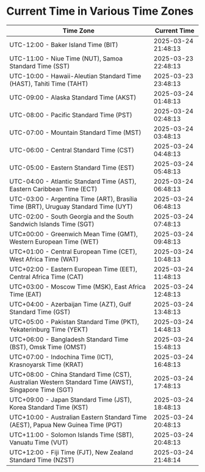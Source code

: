 # Current Time in Various Time Zones

| Time Zone | Current Time |
|-----------|--------------|
| UTC-12:00 - Baker Island Time (BIT) | 2025-03-24 21:48:13 |
| UTC-11:00 - Niue Time (NUT), Samoa Standard Time (SST) | 2025-03-23 22:48:13 |
| UTC-10:00 - Hawaii-Aleutian Standard Time (HAST), Tahiti Time (TAHT) | 2025-03-23 23:48:13 |
| UTC-09:00 - Alaska Standard Time (AKST) | 2025-03-24 01:48:13 |
| UTC-08:00 - Pacific Standard Time (PST) | 2025-03-24 02:48:13 |
| UTC-07:00 - Mountain Standard Time (MST) | 2025-03-24 03:48:13 |
| UTC-06:00 - Central Standard Time (CST) | 2025-03-24 04:48:13 |
| UTC-05:00 - Eastern Standard Time (EST) | 2025-03-24 05:48:13 |
| UTC-04:00 - Atlantic Standard Time (AST), Eastern Caribbean Time (ECT) | 2025-03-24 06:48:13 |
| UTC-03:00 - Argentina Time (ART), Brasília Time (BRT), Uruguay Standard Time (UYT) | 2025-03-24 06:48:13 |
| UTC-02:00 - South Georgia and the South Sandwich Islands Time (SGT) | 2025-03-24 07:48:13 |
| UTC±00:00 - Greenwich Mean Time (GMT), Western European Time (WET) | 2025-03-24 09:48:13 |
| UTC+01:00 - Central European Time (CET), West Africa Time (WAT) | 2025-03-24 10:48:13 |
| UTC+02:00 - Eastern European Time (EET), Central Africa Time (CAT) | 2025-03-24 11:48:13 |
| UTC+03:00 - Moscow Time (MSK), East Africa Time (EAT) | 2025-03-24 12:48:13 |
| UTC+04:00 - Azerbaijan Time (AZT), Gulf Standard Time (GST) | 2025-03-24 13:48:13 |
| UTC+05:00 - Pakistan Standard Time (PKT), Yekaterinburg Time (YEKT) | 2025-03-24 14:48:13 |
| UTC+06:00 - Bangladesh Standard Time (BST), Omsk Time (OMST) | 2025-03-24 15:48:13 |
| UTC+07:00 - Indochina Time (ICT), Krasnoyarsk Time (KRAT) | 2025-03-24 16:48:13 |
| UTC+08:00 - China Standard Time (CST), Australian Western Standard Time (AWST), Singapore Time (SGT) | 2025-03-24 17:48:13 |
| UTC+09:00 - Japan Standard Time (JST), Korea Standard Time (KST) | 2025-03-24 18:48:13 |
| UTC+10:00 - Australian Eastern Standard Time (AEST), Papua New Guinea Time (PGT) | 2025-03-24 20:48:13 |
| UTC+11:00 - Solomon Islands Time (SBT), Vanuatu Time (VUT) | 2025-03-24 20:48:13 |
| UTC+12:00 - Fiji Time (FJT), New Zealand Standard Time (NZST) | 2025-03-24 21:48:14 |

